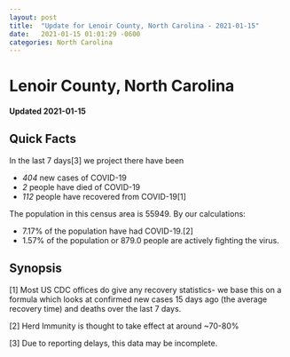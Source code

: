 ```yaml
---
layout: post
title:  "Update for Lenoir County, North Carolina - 2021-01-15"
date:   2021-01-15 01:01:29 -0600
categories: North Carolina
---
```


# Lenoir County, North Carolina
#### Updated 2021-01-15

## Quick Facts

In the last 7 days[3] we project there have been
- *404* new cases of COVID-19
- *2* people have died of COVID-19
- *112* people have recovered from COVID-19[1]

The population in this census area is 55949. By our calculations:
- 7.17% of the population have had COVID-19.[2]
- 1.57% of the population or 879.0 people are actively fighting the virus.

## Synopsis




[1] Most US CDC offices do give any recovery statistics- we base this on a formula which looks at confirmed new cases
15 days ago (the average recovery time) and deaths over the last 7 days.

[2] Herd Immunity is thought to take effect at around ~70-80%

[3] Due to reporting delays, this data may be incomplete.
 
    